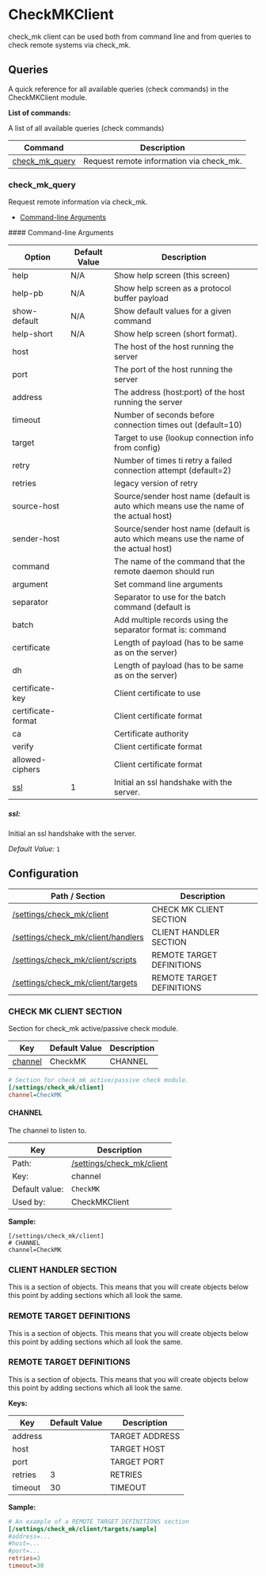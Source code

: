 # CheckMKClient

check_mk client can be used both from command line and from queries to check remote systems via check_mk.




## Queries

A quick reference for all available queries (check commands) in the CheckMKClient module.

**List of commands:**

A list of all available queries (check commands)

| Command                           | Description                              |
|-----------------------------------|------------------------------------------|
| [check_mk_query](#check_mk_query) | Request remote information via check_mk. |




### check_mk_query

Request remote information via check_mk.


* [Command-line Arguments](#check_mk_query_options)





<a name="check_mk_query_help"/>
<a name="check_mk_query_help-pb"/>
<a name="check_mk_query_show-default"/>
<a name="check_mk_query_help-short"/>
<a name="check_mk_query_host"/>
<a name="check_mk_query_port"/>
<a name="check_mk_query_address"/>
<a name="check_mk_query_timeout"/>
<a name="check_mk_query_target"/>
<a name="check_mk_query_retry"/>
<a name="check_mk_query_retries"/>
<a name="check_mk_query_source-host"/>
<a name="check_mk_query_sender-host"/>
<a name="check_mk_query_command"/>
<a name="check_mk_query_argument"/>
<a name="check_mk_query_separator"/>
<a name="check_mk_query_batch"/>
<a name="check_mk_query_certificate"/>
<a name="check_mk_query_dh"/>
<a name="check_mk_query_certificate-key"/>
<a name="check_mk_query_certificate-format"/>
<a name="check_mk_query_ca"/>
<a name="check_mk_query_verify"/>
<a name="check_mk_query_allowed-ciphers"/>
<a name="check_mk_query_options"/>
#### Command-line Arguments


| Option                     | Default Value | Description                                                                           |
|----------------------------|---------------|---------------------------------------------------------------------------------------|
| help                       | N/A           | Show help screen (this screen)                                                        |
| help-pb                    | N/A           | Show help screen as a protocol buffer payload                                         |
| show-default               | N/A           | Show default values for a given command                                               |
| help-short                 | N/A           | Show help screen (short format).                                                      |
| host                       |               | The host of the host running the server                                               |
| port                       |               | The port of the host running the server                                               |
| address                    |               | The address (host:port) of the host running the server                                |
| timeout                    |               | Number of seconds before connection times out (default=10)                            |
| target                     |               | Target to use (lookup connection info from config)                                    |
| retry                      |               | Number of times ti retry a failed connection attempt (default=2)                      |
| retries                    |               | legacy version of retry                                                               |
| source-host                |               | Source/sender host name (default is auto which means use the name of the actual host) |
| sender-host                |               | Source/sender host name (default is auto which means use the name of the actual host) |
| command                    |               | The name of the command that the remote daemon should run                             |
| argument                   |               | Set command line arguments                                                            |
| separator                  |               | Separator to use for the batch command (default is |)                                 |
| batch                      |               | Add multiple records using the separator format is: command|argument|argument         |
| certificate                |               | Length of payload (has to be same as on the server)                                   |
| dh                         |               | Length of payload (has to be same as on the server)                                   |
| certificate-key            |               | Client certificate to use                                                             |
| certificate-format         |               | Client certificate format                                                             |
| ca                         |               | Certificate authority                                                                 |
| verify                     |               | Client certificate format                                                             |
| allowed-ciphers            |               | Client certificate format                                                             |
| [ssl](#check_mk_query_ssl) | 1             | Initial an ssl handshake with the server.                                             |



<h5 id="check_mk_query_ssl">ssl:</h5>

Initial an ssl handshake with the server.

*Default Value:* `1`




## Configuration



| Path / Section                                                  | Description               |
|-----------------------------------------------------------------|---------------------------|
| [/settings/check_mk/client](#check-mk-client-section)           | CHECK MK CLIENT SECTION   |
| [/settings/check_mk/client/handlers](#client-handler-section)   | CLIENT HANDLER SECTION    |
| [/settings/check_mk/client/scripts](#remote-target-definitions) | REMOTE TARGET DEFINITIONS |
| [/settings/check_mk/client/targets](#remote-target-definitions) | REMOTE TARGET DEFINITIONS |



### CHECK MK CLIENT SECTION <a id="/settings/check_mk/client"/>

Section for check_mk active/passive check module.




| Key                 | Default Value | Description |
|---------------------|---------------|-------------|
| [channel](#channel) | CheckMK       | CHANNEL     |



```ini
# Section for check_mk active/passive check module.
[/settings/check_mk/client]
channel=CheckMK

```





#### CHANNEL <a id="/settings/check_mk/client/channel"></a>

The channel to listen to.





| Key            | Description                                             |
|----------------|---------------------------------------------------------|
| Path:          | [/settings/check_mk/client](#/settings/check_mk/client) |
| Key:           | channel                                                 |
| Default value: | `CheckMK`                                               |
| Used by:       | CheckMKClient                                           |


**Sample:**

```
[/settings/check_mk/client]
# CHANNEL
channel=CheckMK
```


### CLIENT HANDLER SECTION <a id="/settings/check_mk/client/handlers"/>




This is a section of objects. This means that you will create objects below this point by adding sections which all look the same.






### REMOTE TARGET DEFINITIONS <a id="/settings/check_mk/client/scripts"/>




This is a section of objects. This means that you will create objects below this point by adding sections which all look the same.






### REMOTE TARGET DEFINITIONS <a id="/settings/check_mk/client/targets"/>




This is a section of objects. This means that you will create objects below this point by adding sections which all look the same.


**Keys:**


| Key     | Default Value | Description    |
|---------|---------------|----------------|
| address |               | TARGET ADDRESS |
| host    |               | TARGET HOST    |
| port    |               | TARGET PORT    |
| retries | 3             | RETRIES        |
| timeout | 30            | TIMEOUT        |


**Sample:**

```ini
# An example of a REMOTE TARGET DEFINITIONS section
[/settings/check_mk/client/targets/sample]
#address=...
#host=...
#port=...
retries=3
timeout=30

```






